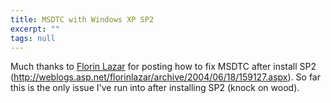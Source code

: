 ```yaml
---
title: MSDTC with Windows XP SP2
excerpt: ""
tags: null
---
```

Much thanks to <a id="Comments.ascx_CommentList__ctl10_NameLink" href="http://blogs.msdn.com/florinlazar" target="_blank">Florin Lazar</a> for posting how to fix MSDTC after install SP2 (<a href="http://weblogs.asp.net/florinlazar/archive/2004/06/18/159127.aspx">http://weblogs.asp.net/florinlazar/archive/2004/06/18/159127.aspx</a>). So far this is the only issue I've run into after installing SP2 (knock on wood).
